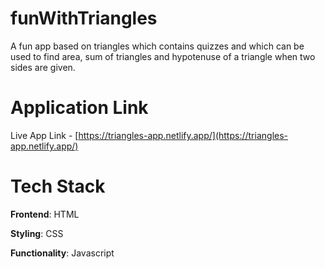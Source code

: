 # funWithTriangles

A fun app based on triangles which contains quizzes and which can be used to find area, sum of triangles and hypotenuse of a triangle when two sides are given.

# Application Link

Live App Link - [https://triangles-app.netlify.app/](https://triangles-app.netlify.app/)

# Tech Stack

<b>Frontend</b>: HTML

<b>Styling</b>: CSS

<b>Functionality</b>: Javascript
